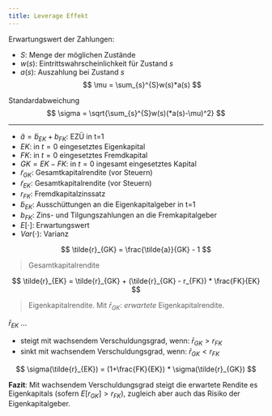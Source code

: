 ```yaml
---
title: Leverage Effekt
---
```

Erwartungswert der Zahlungen:
- $S$: Menge der möglichen Zustände
- $w(s)$: Eintrittswahrscheinlichkeit für Zustand $s$
- $a(s)$: Auszahlung bei Zustand $s$
$$
\mu = \sum_{s}^{S}w(s)*a(s)
$$

Standardabweichung
$$
\sigma = \sqrt{\sum_{s}^{S}w(s)(*a(s)-\mu)^2}
$$

---

- $\tilde{a} = \tilde{b}_{EK}+b_{FK}$: EZÜ in t=1
- $EK$: in $t=0$ eingesetztes Eigenkapital
- $FK$: in $t=0$ eingesetztes Fremdkapital
- $GK = EK-FK$: in $t=0$ ingesamt eingesetztes Kapital
- $\tilde{r}_{GK}$: Gesamtkapitalrendite (vor Steuern)
- $\tilde{r}_{EK}$: Gesamtkapitalrendite (vor Steuern)
- $r_{FK}$: Fremdkapitalzinssatz
- $\tilde{b}_{EK}$: Ausschüttungen an die Eigenkapitalgeber in t=1
- $b_{FK}$: Zins- und Tilgungszahlungen an die Fremkapitalgeber
- $E[\cdot]$: Erwartungswert
- $Var(\cdot)$: Varianz

$$
\tilde{r}_{GK} = \frac{\tilde{a}}{GK} - 1
$$
> Gesamtkapitalrendite

$$
\tilde{r}_{EK} = \tilde{r}_{GK} + (\tilde{r}_{GK} - r_{FK}) * \frac{FK}{EK}
$$
> Eigenkapitalrendite. Mit $\bar{r}_{GK}$: _erwartete_ Eigenkapitalrendite.

$\bar{r}_{EK}$ ...
- steigt mit wachsendem Verschuldungsgrad, wenn: $\bar{r}_{GK} \gt r_{FK}$
- sinkt mit wachsendem Verschuldungsgrad, wenn: $\bar{r}_{GK} \lt r_{FK}$

$$
\sigma(\tilde{r}_{EK}) = (1+\frac{FK}{EK}) * \sigma(\tilde{r}_{GK})
$$

**Fazit**: Mit wachsendem Verschuldungsgrad steigt die erwartete Rendite es Eigenkapitals (sofern $E[r_{GK}] \gt r_{FK}$), zugleich aber auch das Risiko der Eigenkapitalgeber.
